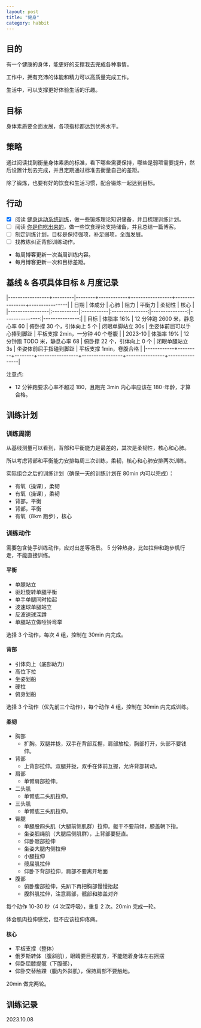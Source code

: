 ```yaml
---
layout: post
title: "健身"
category: habbit
---
```


## 目的

有一个健康的身体，能更好的支撑我去完成各种事情。

工作中，拥有充沛的体能和精力可以高质量完成工作。

生活中，可以支撑更好体验生活的乐趣。

## 目标

身体素质要全面发展，各项指标都达到优秀水平。

## 策略

通过阅读找到衡量身体素质的标准，看下哪些需要保持，哪些是弱项需要提升，然后设置计划去完成，并且定期通过标准去衡量自己的差距。

除了锻炼，也要有好的饮食和生活习惯，配合锻炼一起达到目标。

## 行动

- [x] 阅读 [健身运动系统训练](https://book.douban.com/subject/26779460/)，做一些锻炼理论知识储备，并且梳理训练计划。
- [ ] 阅读 [你是你吃出来的](https://book.douban.com/subject/27590675/)，做一些饮食理论支持储备，并且总结一篇博客。
- [ ] 制定训练计划，目标是保持强项，补足弱项，全面发展。
- [ ] 找教练纠正背部训练动作。
- 每周博客更新一次当周训练内容。
- 每月博客更新一次和目标差距。

## 基线 & 各项具体目标 & 月度记录

<div class="table-wrapper" markdown="block">

|-----------------+---------|--------+------------+-----------------+----------------+----------------|
| 日期             | 体成分  | 心肺            | 阻力        | 平衡力           | 柔韧性          | 核心           |
|-----------------|:-----------|:-----------|:---------------:|---------------:|---------------:|---------------:|
| 目标            | 体脂率 16% | 12 分钟跑 2600 米，静息心率 60  | 俯卧撑 30 个，引体向上 5 个     | 闭眼单脚站立 30s | 坐姿体前屈可以手心捧到脚趾    | 平板支撑 2min，一分钟 40 个卷腹 | 
| 2023-10        | 体脂率 19%  | 12 分钟跑 TODO 米，静息心率 68  | 俯卧撑 22 个，引体向上 0 个     | 闭眼单腿站立 3s  | 坐姿体前屈手指碰到脚趾        | 平板支撑 1min，卷腹合格 | 
|------------+---------+--------+-----------------+-----------------+----------------+----------------|

</div>

注意点:
- 12 分钟跑要求心率不超过 180，且跑完 3min 内心率应该在 180-年龄，才算合格。

## 训练计划

### 训练周期

从基线测量可以看到，背部和平衡能力是最差的，其次是柔韧性，核心和心肺。

所以考虑背部和平衡能力安排每周三次训练，柔韧，核心和心肺安排两次训练。

实际组合之后的训练计划（确保一天的训练计划在 80min 内可以完成）：
- 有氧（操课），柔韧
- 有氧（操课），柔韧
- 背部，平衡
- 背部，平衡
- 有氧（8km 跑步），核心

### 训练动作

需要包含徒手训练动作，应对出差等场景。
5 分钟热身，比如拉伸和跑步机行走，不能直接训练。

#### 平衡

- 单腿站立
- 驱赶旋转单腿平衡
- 单手单腿同时抬起
- 波速球单腿站立
- 反波速球深蹲
- 单腿站立做哑铃弯举

选择 3 个动作，每次 4 组，控制在 30min 内完成。

#### 背部

- 引体向上（底部助力）
- 高位下拉
- 坐姿划船
- 硬拉
- 俯身划船

选择 3 个动作（优先前三个动作），每个动作 4 组，控制在 30min 内完成训练。

#### 柔韧

- 胸部
    - 扩胸。双腿并拢，双手在背部互握，肩部放松，胸部打开，头部不要钱伸。
- 背部
    - 上背部拉伸。双腿并拢，双手在体前互握，允许背部转动。
- 肩部
    - 单臂肩部拉伸。
- 二头肌
    - 单臂肱二头肌拉伸。
- 三头肌
    - 单臂肱三头肌拉伸。
- 臀腿
    - 单腿股四头肌（大腿前侧肌群）拉伸。躯干不要前倾，膝盖朝下指。
    - 坐姿腘绳肌（大腿后侧肌群），上背部要挺直。
    - 仰卧髋部拉伸
    - 坐姿大腿内侧拉伸
    - 小腿拉伸
    - 髋屈肌拉伸
    - 仰卧下背部拉伸，肩部不要离开地面
- 腹部
    - 俯卧腹部拉伸，先趴下再把胸部慢慢抬起
    - 腹斜肌拉伸，注意肩部，髋部和膝盖对齐

每个动作 10-30 秒（4 次深呼吸），重复 2 次。20min 完成一轮。

体会肌肉拉伸感觉，但不应该拉伸疼痛。

#### 核心

- 平板支撑（整体）
- 俄罗斯转体（腹斜肌），眼睛要目视前方，不能随着身体左右摇摆
- 仰卧屈膝提髋（下腹部），
- 仰卧交替触踝（腹内外斜肌），保持肩部不要触地。

20min 做完两轮。

## 训练记录

2023.10.08